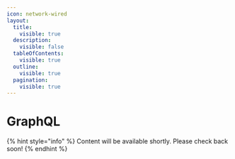 ```yaml
---
icon: network-wired
layout:
  title:
    visible: true
  description:
    visible: false
  tableOfContents:
    visible: true
  outline:
    visible: true
  pagination:
    visible: true
---
```


# GraphQL

{% hint style="info" %}
Content will be available shortly. Please check back soon!
{% endhint %}
